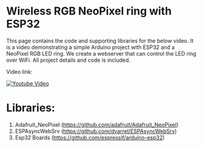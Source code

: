 # Wireless RGB NeoPixel ring with ESP32
This page contains the code and supporting libraries for the below video. 
It is a video demonstrating a simple Arduino project with ESP32 and a NeoPixel RGB LED ring. We create a webserver that can control the LED ring over WiFi. All project details and code is included.

Video link:


[![Youtube Video](https://img.youtube.com/vi/06GzVdYPHHA/0.jpg)](https://www.youtube.com/watch?v=06GzVdYPHHA)


# Libraries:

1. Adafruit_NeoPixel (https://github.com/adafruit/Adafruit_NeoPixel)
2. ESPAsyncWebSrv (https://github.com/dvarrel/ESPAsyncWebSrv)
3. Esp32 Boards (https://github.com/espressif/arduino-esp32)
